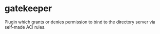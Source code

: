 # gatekeeper
Plugin which grants or denies permission to bind to the directory server via self-made ACI rules.

